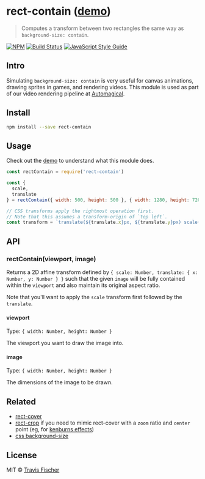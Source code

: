 # rect-contain ([demo](https://transitive-bullshit.github.io/rect-contain/))

> Computes a transform between two rectangles the same way as `background-size: contain`.

[![NPM](https://img.shields.io/npm/v/rect-contain.svg)](https://www.npmjs.com/package/rect-contain) [![Build Status](https://travis-ci.org/transitive-bullshit/rect-contain.svg?branch=master)](https://travis-ci.org/transitive-bullshit/rect-contain) [![JavaScript Style Guide](https://img.shields.io/badge/code_style-standard-brightgreen.svg)](https://standardjs.com)

## Intro

Simulating `background-size: contain` is very useful for canvas animations, drawing sprites in games, and rendering videos. This module is used as part of our video rendering pipeline at [Automagical](https://automagical.ai/).

## Install

```bash
npm install --save rect-contain
```

## Usage

Check out the [demo](https://transitive-bullshit.github.io/rect-contain/) to understand what this module does.

```js
const rectContain = require('rect-contain')

const {
  scale,
  translate
} = rectContain({ width: 500, height: 500 }, { width: 1280, height: 720 })

// CSS transforms apply the rightmost operation first.
// Note that this assumes a transform-origin of `top left`.
const transform = `translate(${translate.x}px, ${translate.y}px) scale(${scale})`
```

## API

### rectContain(viewport, image)

Returns a 2D affine transform defined by `{ scale: Number, translate: { x: Number, y: Number } }` such that the given `image` will be fully contained within the `viewport` and also maintain its original aspect ratio.

Note that you'll want to apply the `scale` transform first followed by the `translate`.

#### viewport

Type: `{ width: Number, height: Number }`

The viewport you want to draw the image into.

#### image

Type: `{ width: Number, height: Number }`

The dimensions of the image to be drawn.

## Related

- [rect-cover](https://github.com/transitive-bullshit/rect-cover)
- [rect-crop](https://github.com/gre/rect-crop) if you need to mimic rect-cover with a `zoom` ratio and `center` point (eg, for [kenburns effects](https://github.com/gre/kenburns))
- [css background-size](https://developer.mozilla.org/en-US/docs/Web/CSS/background-size)

## License

MIT © [Travis Fischer](https://github.com/transitive-bullshit)
